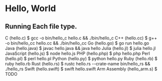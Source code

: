 # Hello, World

## Running Each file type.


C (hello.c)
	 $ gcc -o bin/hello_c hello.c && ./bin/hello_c
C++ (hello.cc)
	 $ g++ -o bin/hello_cc hello.cc && ./bin/hello_cc
Go (hello.go)
	 $ go run hello.go
Java (hello.java)
	 $ javac hello.java && java hello
Julia (hello.jl)
	 $ julia hello.jl
JavaScript (hello.js)
	 $ node hello.js
PHP (hello.php)
	 $ php hello.php
Perl (hello.pl)
	 $ perl hello.pl
Python (hello.py)
	 $ python hello.py
Ruby (hello.rb)
	 $ ruby hello.rb
Rust (hello.rs)
	 $ rustc hello.rs --crate-name bin/hello_rs && ./hello_rs
Swift (hello.swift)
	 $ swift hello.swift
Arm Assembly (hello_arm.s)
	 $ TODO
